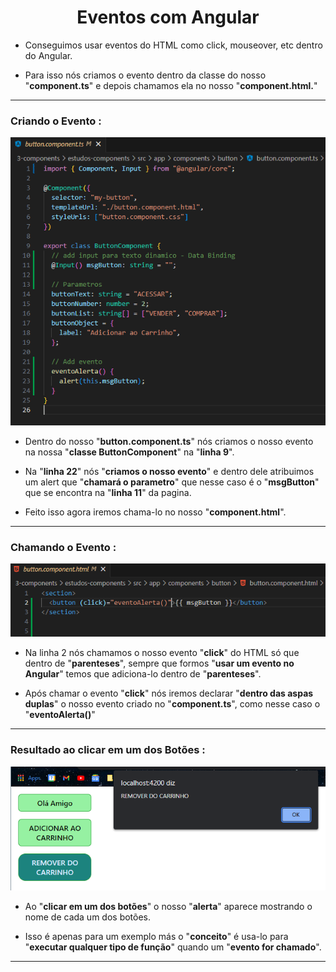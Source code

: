 <h1 align="center">Eventos com Angular</h1>

  - Conseguimos usar eventos do HTML como click, mouseover, etc dentro do Angular.

  - Para isso nós criamos o evento dentro da classe do nosso "**component.ts**" e depois chamamos ela no nosso "**component.html.**"

  ___
  <h3>Criando o Evento :</h3>
  <img src="3-components/img/6-events-binding.png">

  - Dentro do nosso "**button.component.ts**" nós criamos o nosso evento na nossa "**classe ButtonComponent**" na "**linha 9**".

  - Na "**linha 22**" nós "**criamos o nosso evento**" e dentro dele atribuimos um alert que "**chamará o parametro**" que nesse caso é o "**msgButton**" que se encontra na "**linha 11**" da pagina.

  - Feito isso agora iremos chama-lo no nosso "**component.html**".

  ___
  <h3>Chamando o Evento :</h3> 
  <img src="3-components/img/6.1-events-binding.png">

  - Na linha 2 nós chamamos o nosso evento "**click**" do HTML só que dentro de "**parenteses**", sempre que formos "**usar um evento no Angular**" temos que adiciona-lo dentro de "**parenteses**".

  - Após chamar o evento "**click**" nós iremos declarar "**dentro das aspas duplas**" o nosso evento criado no "**component.ts**", como nesse caso o "**eventoAlerta()**"
  
  ___
  <h3>Resultado ao clicar em um dos Botões :</h3>
  <img src="3-components/img/6.2-events-binding.png">

  - Ao "**clicar em um dos botões**" o nosso "**alerta**" aparece mostrando o nome de cada um dos botões.

  - Isso é apenas para um exemplo más o "**conceito**" é usa-lo para "**executar qualquer tipo de função**" quando um "**evento for chamado**".

___


